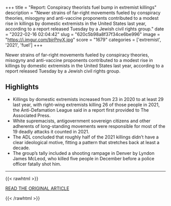 +++
title = "Report: Conspiracy theorists fuel bump in extremist killings"
description = "Newer strains of far-right movements fueled by conspiracy theories, misogyny and anti-vaccine proponents contributed to a modest rise in killings by domestic extremists in the United States last year, according to a report released Tuesday  by a Jewish civil rights group."
date = "2022-02-16 02:04:42"
slug = "620c5b98a8f37f34ce6be996"
image = "https://i.imgur.com/bjrPnyX.jpg"
score = "1679"
categories = ['extremist', '2021', 'fuel']
+++

Newer strains of far-right movements fueled by conspiracy theories, misogyny and anti-vaccine proponents contributed to a modest rise in killings by domestic extremists in the United States last year, according to a report released Tuesday  by a Jewish civil rights group.

## Highlights

- Killings by domestic extremists increased from 23 in 2020 to at least 29 last year, with right-wing extremists killing 26 of those people in 2021, the Anti-Defamation League said in a report first provided to The Associated Press.
- White supremacists, antigovernment sovereign citizens and other adherents of long-standing movements were responsible for most of the 19 deadly attacks it counted in 2021.
- The ADL concluded that roughly half of the 2021 killings didn’t have a clear ideological motive, fitting a pattern that stretches back at least a decade.
- The group’s tally included a shooting rampage in Denver by Lyndon James McLeod, who killed five people in December before a police officer fatally shot him.

---

{{< rawhtml >}}
  <p class="article-category">
    <a target="_blank" href="https://apnews.com/article/conspiracy-theorists-fuel-bump-extremist-killings-f51fb009efc6a736f0f8e26f46830c06">READ THE ORIGINAL ARTICLE</a>
  </p>
{{< /rawhtml >}}
